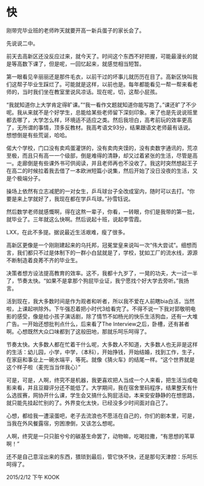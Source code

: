 # 快

刚带完毕业班的老师昨天就要开高一新兵蛋子的家长会了。

先说说二中。

前天去高新区还没反应过来，就今天了。时间这个东西不好把握，可能最漫长的就是等高数下课了，但是呢，一回忆起来，就感觉相当短暂。

第一眼看见辛丽丽还是那件毛衣，以前干过的坏事儿就历历在目了。高新区快叫我们这帮子毕业生踩烂了。可能就是这样，以前也是。每年都能看见一帮一帮来看老师的，当时我们坐在教室里说风凉话。现在呢，切，这帮小屁孩。

“我就知道你上大学肯定得旷课。”“我一看作文题就知道你能写跑了。”课还旷了不少呢。我从来就不是个好学生，总能给某些老师留下深刻印象。来了也是先说说班里都去哪了，大学怎么样，环境适不适应之类。然后我坦白，高考前玩的效率更高了，无所谓的事情，顶多反教材。我高考语文93分，结果跟语文老师最有话说。想想倒是有些荒诞，哈哈。

偌大个学校，门口没有卖鸡蛋灌饼的，没有卖肉夹馍的，没有卖数字通讯的，荒凉至极，而且只有高一一个级部，倒是难得的清静，却又过着紧张的生活，尽管是高一。走廊倒是有些课外书可供阅读，并且老师再也不没收了。我这时突然想起王子在高二的时候拉着我去借了一本欧洲短篇小说集，然后开始了没日没夜的生活，又是个极端分子。

操场上依然有立志减肥的一对女生，乒乓球台子全改成室内，随时可以去打。“你要是来上学就好了，我现在都在学乒乓球。”孙雪钰说。

然后数学老师就感慨啊，得在这熬一辈子，你看，一转眼，你们是我带的第一批，就毕业了。三年就这么快啊。然后说起十班，说起李雪霞。

LXX，在此不多提。据说最近生活艰难，瘦了很多。

高新区更像是一个刚刚建起来的乌托邦，冠冕堂皇来说叫一次“伟大尝试”。细想而言，我们都只不过是体制下的一群小白鼠就是了，学校，犹如工厂的流水线，源源不断制造着良莠不齐的毕业生。

决策者想方设法提高教育的效率。这不，我都十九岁了，一晃的功夫，大一过一半了，节奏太快。“如果不是拿那个狗屁毕业证，我宁愿找个好大学去旁听。”我扬言。

活到现在，我大多数时间是作为观者和听者，所以我不爱在人前瞎bia白活，当然啦，上课起哄除外。下午强忍着把小时代3给看完了。不得不说一下我对郭敬明电影的感受，像是给小孩子演话剧，除了情节不如杨光的快乐生活狗血，还有一大堆广告。一开始还想批判点什么，后来看了The Interview之后，卧槽，还有甚者啊。心想既然大众口味都到了这般田地，那就乐呵乐呵得了。

节奏太快。大多数人都在忙着干什么呢，大多数人不知道，大多数人也无非是这样的生活：幼儿园，小学，中学，（本科），开始挣钱，开始结婚，找到工作，生子，在家庭和事业上一碗水端平，等死。就像《猜火车》的结尾一样。“这个世界就是这个样子啦（麦兜当当伴我心）”

可是，可是，人啊，终究不是机器，我更喜欢把人当成一个人来看，把生活当成电影来看，并且豆瓣评分还不能低了。大学期间，我在宿舍里码程序，结果整天有什么选拔赛，网协开什么课，学生会又搞什么狗屁活动，本来安安静静的在想思路，就只能先挂起忙别的了。外界变化太快，已经没多少时间面对自己了。

心想，都给我一遭滚蛋吧，老子去流浪也不愿活在自己的，你们的剧本里，可是，当我在外风餐露宿，穷困潦倒，又该怎么想呢。

人啊，终究是一只只脏兮兮的碳基生命罢了，动物嘛，吃喝拉撒，“有思想的苇草啊！”

还不是自己意淫出来的东西，猥琐到最后，管它快不快，还是那句天津腔：乐呵乐呵得了。

  2015/2/12 下午 KOOK
